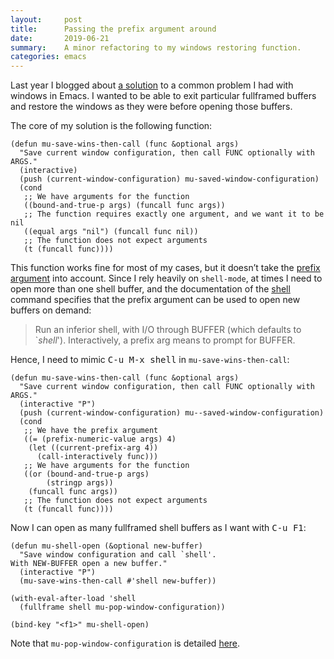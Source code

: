 ```yaml
---
layout:     post
title:      Passing the prefix argument around
date:       2019-06-21
summary:    A minor refactoring to my windows restoring function.
categories: emacs
---
```


Last year I blogged about [a solution](https://www.manueluberti.eu/emacs/2018/03/03/winner-undo/) to a common problem I had with windows in
Emacs. I wanted to be able to exit particular fullframed buffers and restore the
windows as they were before opening those buffers.

The core of my solution is the following function:

``` emacs-lisp
(defun mu-save-wins-then-call (func &optional args)
  "Save current window configuration, then call FUNC optionally with ARGS."
  (interactive)
  (push (current-window-configuration) mu-saved-window-configuration)
  (cond
   ;; We have arguments for the function
   ((bound-and-true-p args) (funcall func args))
   ;; The function requires exactly one argument, and we want it to be nil
   ((equal args "nil") (funcall func nil))
   ;; The function does not expect arguments
   (t (funcall func))))
```

This function works fine for most of my cases, but it doesn’t take the [prefix
argument](https://www.gnu.org/software/emacs/manual/html_node/elisp/Prefix-Command-Arguments.html) into account. Since I rely heavily on `shell-mode`, at times I need to
open more than one shell buffer, and the documentation of the [shell](http://doc.endlessparentheses.com/Fun/shell.html) command
specifies that the prefix argument can be used to open new buffers on demand:

> Run an inferior shell, with I/O through BUFFER (which defaults to \`*shell*\').
> Interactively, a prefix arg means to prompt for BUFFER.

Hence, I need to mimic <kbd>C-u M-x shell</kbd> in `mu-save-wins-then-call`:

``` emacs-lisp
(defun mu-save-wins-then-call (func &optional args)
  "Save current window configuration, then call FUNC optionally with ARGS."
  (interactive "P")
  (push (current-window-configuration) mu--saved-window-configuration)
  (cond
   ;; We have the prefix argument
   ((= (prefix-numeric-value args) 4)
    (let ((current-prefix-arg 4))
      (call-interactively func)))
   ;; We have arguments for the function
   ((or (bound-and-true-p args) 
        (stringp args)) 
    (funcall func args))
   ;; The function does not expect arguments
   (t (funcall func))))
```

Now I can open as many fullframed shell buffers as I want with <kbd>C-u F1</kbd>:

``` emacs-lisp
(defun mu-shell-open (&optional new-buffer)
  "Save window configuration and call `shell'.
With NEW-BUFFER open a new buffer."
  (interactive "P")
  (mu-save-wins-then-call #'shell new-buffer))

(with-eval-after-load 'shell
  (fullframe shell mu-pop-window-configuration))

(bind-key "<f1>" mu-shell-open)
```

Note that `mu-pop-window-configuration` is detailed [here](https://www.manueluberti.eu/emacs/2018/02/24/restore-windows/).
